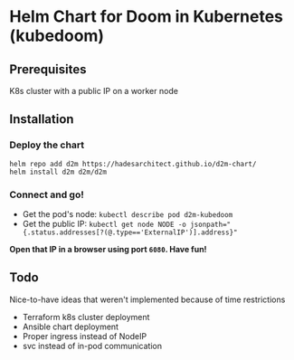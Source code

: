 # Helm Chart for Doom in Kubernetes (kubedoom)

## Prerequisites

K8s cluster with a public IP on a worker node

## Installation

### Deploy the chart
```
helm repo add d2m https://hadesarchitect.github.io/d2m-chart/
helm install d2m d2m/d2m
```

### Connect and go!
- Get the pod's node: `kubectl describe pod d2m-kubedoom`
- Get the public IP: `kubectl get node NODE -o jsonpath="{.status.addresses[?(@.type=='ExternalIP')].address}"`

**Open that IP in a browser using port `6080`. Have fun!**

## Todo
Nice-to-have ideas that weren't implemented because of time restrictions
- Terraform k8s cluster deployment
- Ansible chart deployment
- Proper ingress instead of NodeIP
- svc instead of in-pod communication